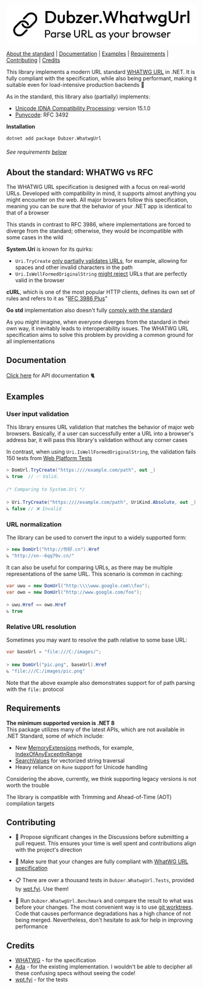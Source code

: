 ![Dubzer.WhatwgUrl](docs/resources/header.svg)

[About the standard](#about-the-standard-whatwg-vs-rfc) | [Documentation](#documentation) | [Examples](#examples) | [Requirements](#requirements) | [Contributing](#contributing) | [Credits](#credits)

This library implements a modern URL standard [WHATWG URL](https://url.spec.whatwg.org/) in .NET.
It is fully compliant with the specification, while also being performant,
making it suitable even for load-intensive production backends 🚀

As in the standard, this library also (partially) implements:
- [Unicode IDNA Compatibility Processing](https://www.unicode.org/reports/tr46/#Modifications): version 15.1.0
- [Punycode](https://datatracker.ietf.org/doc/rfc3492/): RFC 3492



**Installation**

```shell
dotnet add package Dubzer.WhatwgUrl
```
###### See requirements [below](#requirements) 


## About the standard: WHATWG vs RFC

The WHATWG URL specification is designed with a focus on real-world URLs.
Developed with compatibility in mind, it supports almost anything you might encounter on the web.
All major browsers follow this specification, meaning you can
be sure that the behavior of your .NET app is identical to that of a browser

This stands in contrast to RFC 3986, where implementations are forced to diverge from the standard;
otherwise, they would be incompatible with some cases in the wild

**System.Uri** is known for its quirks:<br>
- `Uri.TryCreate` [only partially validates URLs](https://github.com/dotnet/runtime/issues/78381#issuecomment-1344798950), 
for example,
allowing for spaces and other invalid characters in the path
- `Uri.IsWellFormedOriginalString` [might reject](https://github.com/dotnet/runtime/issues/72632)
URLs that are perfectly valid in the browser

**cURL**, which is one of the most popular HTTP clients, defines its own set of rules
and refers to it as "[RFC 3986 Plus](https://curl.se/docs/url-syntax.html)"

**Go std** implementation also doesn't fully 
[comply with the standard](https://cs.opensource.google/go/go/+/83676d694b64205e80c042ca7cf61f7ad4de6c62:src/net/url/url.go;drc=83676d694b64205e80c042ca7cf61f7ad4de6c62;l=9)

As you might imagine, when everyone diverges from the standard in their own way,
it inevitably leads to interoperability issues.
The WHATWG URL specification aims to solve this problem by providing a common ground for all implementations

## Documentation

[Click here](docs/main.md) for API documentation 🐈

## Examples

### User input validation

This library ensures URL validation that matches the behavior of major web browsers.
Basically, if a user can successfully enter a URL into a browser's address bar,
it will pass this library's validation without any corner cases

In contrast, when using `Uri.IsWellFormedOriginalString`, 
the validation fails 150 tests from [Web Platform Tests](https://wpt.fyi)

```csharp
> DomUrl.TryCreate("https:////example.com/path", out _)
↳ true  // ✅ Valid. 

/* Comparing to System.Uri */

> Uri.TryCreate("https:////example.com/path", UriKind.Absolute, out _)
↳ false // ❌ Invalid
```

### URL normalization

The library can be used to convert the input to a widely supported form:

```csharp
> new DomUrl("http://你好.cn").Href
↳ "http://xn--6qq79v.cn/"
```

It can also be useful for comparing URLs, as there may be multiple representations of the same URL.
This scenario is common in caching:

```csharp
var uwu = new DomUrl("http:\\\\www.google.com\\foo");
var owo = new DomUrl("http://www.google.com/foo");

> uwu.Href == owo.Href
↳ true
```
### Relative URL resolution

Sometimes you may want to resolve the path relative to some base URL:

```csharp
var baseUrl = "file:///C:/images/";

> new DomUrl("pic.png", baseUrl).Href
↳ "file:///C:/images/pic.png"
```

Note that the above example also demonstrates support for
of path parsing with the `file:` protocol

## Requirements

**The minimum supported version is .NET 8**<br>
This package utilizes many of the latest APIs, which are not available in .NET Standard, some of which include:
- New [MemoryExtensions](https://learn.microsoft.com/en-us/dotnet/api/system.memoryextensions) methods, 
for example, [IndexOfAnyExceptInRange](https://learn.microsoft.com/en-us/dotnet/api/system.memoryextensions.indexofanyexceptinrange)
- [SearchValues](https://devblogs.microsoft.com/dotnet/performance-improvements-in-net-8/#searchvalues) for vectorized string traversal
- Heavy reliance on `Rune` support for Unicode handling

Considering the above, currently, we think supporting legacy versions is not worth the trouble

The library is compatible with Trimming and Ahead-of-Time (AOT) compilation targets

## Contributing

- 💬 Propose significant changes in the Discussions before submitting a pull request. 
This ensures your time is well spent and contributions align with the project's direction

- 🧐 Make sure that your changes are fully compliant with [WhatWG URL specification](https://url.spec.whatwg.org/)

- 📋 There are over a thousand tests in `Dubzer.WhatwgUrl.Tests`, provided by [wpt.fyi](https://wpt.fyi). Use them!

- 🚀 Run `Dubzer.WhatwgUrl.Benchmark` and compare the result to what was before your changes.
The most convenient way is to use [git worktrees](https://dev.to/yankee/practical-guide-to-git-worktree-58o0).<br>
Code that causes performance degradations has a high chance of not being merged.
Nevertheless, don't hesitate to ask for
help in improving performance

## Credits

- [WHATWG](https://whatwg.org/) - for the specification
- [Ada](https://github.com/ada-url) - for the existing implementation.
  I wouldn't be able to decipher all these confusing specs without seeing the code!
- [wpt.fyi](https://wpt.fyi) - for the tests
